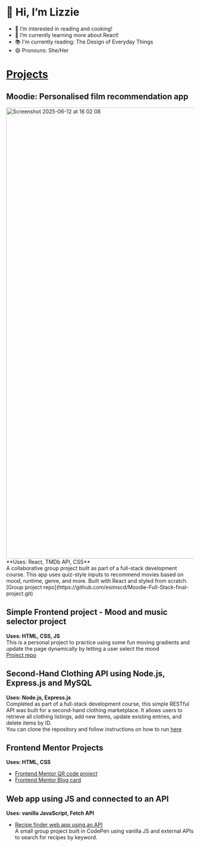 # 👋 Hi, I’m Lizzie #
- 👀 I’m interested in reading and cooking!
- 🌱 I’m currently learning more about React!
- 📚 I'm currently reading: The Design of Everyday Things
- 😄 Pronouns: She/Her

# <ins>Projects</ins>

## Moodie: Personalised film recommendation app
<img width="1210" alt="Screenshot 2025-06-12 at 16 02 08" src="https://github.com/user-attachments/assets/e64634e5-59c2-4024-9d71-91c5a4d5643f" />
**Uses: React, TMDb API, CSS** <br>
A collaborative group project built as part of a full-stack development course. This app uses quiz-style inputs to recommend movies based on mood, runtime, genre, and more. Built with React and styled from scratch. <br>
[Group project repo](https://github.com/esimscd/Moodie-Full-Stack-final-project.git)

## Simple Frontend project - Mood and music selector project <br>
**Uses: HTML, CSS, JS** <br>
This is a personal project to practice using some fun moving gradients and update the page dynamically by letting a user select the mood <br>
[Project repo](https://github.com/esimscd/mood-project.git)

## Second-Hand Clothing API using Node.js, Express.js and MySQL 
**Uses: Node.js, Express.js** <br>
Completed as part of a full-stack development course, this simple RESTful API was built for a second-hand clothing marketplace. It allows users to retrieve all clothing listings, add new items, update existing entries, and delete items by ID. <br>
You can clone the repository and follow instructions on how to run [here](https://github.com/esimscd/Assignments/tree/main/Assignment-4)

## Frontend Mentor Projects
**Uses: HTML, CSS**
* [Frontend Mentor QR code project](https://github.com/esimscd/QRcode.git)
* [Frontend Mentor Blog card](https://github.com/esimscd/BlogCard.git)

## Web app using JS and connected to an API
**Uses: vanilla JavaScript, Fetch API**
* [Recipe finder web app using an API](https://codepen.io/esim343/pen/abgMBGe) <br>
A small group project built in CodePen using vanilla JS and external APIs to search for recipes by keyword.

